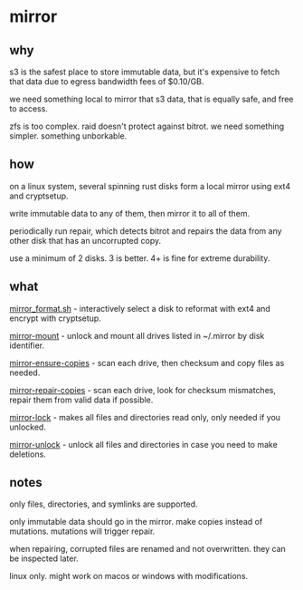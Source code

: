 # mirror

## why

s3 is the safest place to store immutable data, but it's expensive to fetch that data due to egress bandwidth fees of $0.10/GB.

we need something local to mirror that s3 data, that is equally safe, and free to access.

zfs is too complex. raid doesn't protect against bitrot. we need something simpler. something unborkable.

## how

on a linux system, several spinning rust disks form a local mirror using ext4 and cryptsetup.

write immutable data to any of them, then mirror it to all of them.

periodically run repair, which detects bitrot and repairs the data from any other disk that has an uncorrupted copy.

use a minimum of 2 disks. 3 is better. 4+ is fine for extreme durability.

## what

[mirror_format.sh](https://github.com/nathants/mirror/tree/master/bin/mirror_format.sh) - interactively select a disk to reformat with ext4 and encrypt with cryptsetup.

[mirror-mount](https://github.com/nathants/mirror/tree/master/bin/mirror-mount) - unlock and mount all drives listed in ~/.mirror by disk identifier.

[mirror-ensure-copies](https://github.com/nathants/mirror/tree/master/cmd/mirror_ensure_copies.go) - scan each drive, then checksum and copy files as needed.

[mirror-repair-copies](https://github.com/nathants/mirror/tree/master/bin/mirror_repair_copies.go) - scan each drive, look for checksum mismatches, repair them from valid data if possible.

[mirror-lock](https://github.com/nathants/mirror/tree/master/cmd/mirror_lock.go) - makes all files and directories read only, only needed if you unlocked.

[mirror-unlock](https://github.com/nathants/mirror/tree/master/cmd/mirror_unlock.go) - unlock all files and directories in case you need to make deletions.

## notes

only files, directories, and symlinks are supported.

only immutable data should go in the mirror. make copies instead of mutations. mutations will trigger repair.

when repairing, corrupted files are renamed and not overwritten. they can be inspected later.

linux only. might work on macos or windows with modifications.
